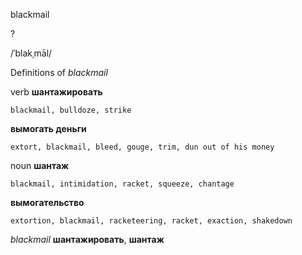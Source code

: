 blackmail

?

/ˈblakˌmāl/

Definitions of _blackmail_

verb
**шантажировать**

    blackmail, bulldoze, strike
**вымогать деньги**

    extort, blackmail, bleed, gouge, trim, dun out of his money

noun
**шантаж**

    blackmail, intimidation, racket, squeeze, chantage
**вымогательство**

    extortion, blackmail, racketeering, racket, exaction, shakedown

_blackmail_
**шантажировать**, **шантаж**